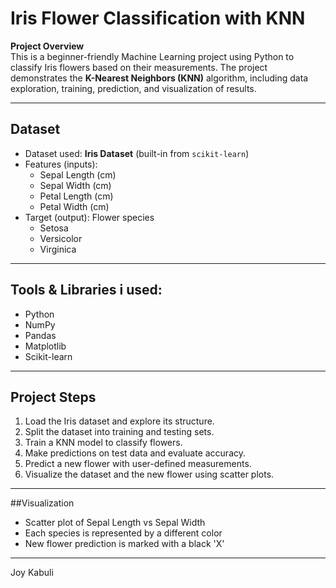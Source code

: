 # Iris Flower Classification with KNN

**Project Overview**  
This is a beginner-friendly Machine Learning project using Python to classify Iris flowers based on their measurements. The project demonstrates the **K-Nearest Neighbors (KNN)** algorithm, including data exploration, training, prediction, and visualization of results.

---

## Dataset
- Dataset used: **Iris Dataset** (built-in from `scikit-learn`)  
- Features (inputs):
  - Sepal Length (cm)
  - Sepal Width (cm)
  - Petal Length (cm)
  - Petal Width (cm)
- Target (output): Flower species
  - Setosa 
  - Versicolor 
  - Virginica 

---

## Tools & Libraries i used:
- Python 
- NumPy
- Pandas
- Matplotlib
- Scikit-learn

---

## Project Steps
1. Load the Iris dataset and explore its structure.  
2. Split the dataset into training and testing sets.  
3. Train a KNN model to classify flowers.  
4. Make predictions on test data and evaluate accuracy.  
5. Predict a new flower with user-defined measurements.  
6. Visualize the dataset and the new flower using scatter plots.

---

##Visualization
- Scatter plot of Sepal Length vs Sepal Width
- Each species is represented by a different color
- New flower prediction is marked with a black 'X'

---
Joy Kabuli
